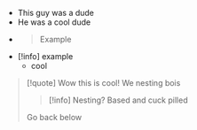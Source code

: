 - This guy was a dude
- He was a cool dude
- > Example
- [!info] example
	- cool

>[!quote]
>Wow this is cool!
>We nesting bois
> > [!info] Nesting?
> Based and cuck pilled
> 
> Go back below
> 












